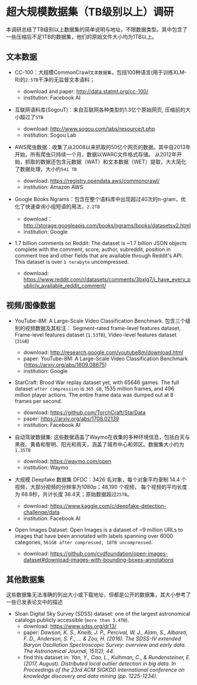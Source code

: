 # 超大规模数据集（TB级别以上）调研

本调研总结了TB级别以上数据集的简单说明与地址，不限数据类型。其中包含了一些压缩后不足1TB的数据集，他们的原始文件大小均为1TB以上。

## 文本数据

- CC-100：大规模CommonCrawl`文本数据集`，包括100种语言(用于训练XLM-R)的`2.5TB`干净的无监督文本语料；
  + download and paper: http://data.statmt.org/cc-100/
  + institution: Facebook AI

- 互联网语料库(SogouT)：来自互联网各种类型的1.3亿个原始网页, 压缩前的大小超过了`5TB`
  + download: http://www.sogou.com/labs/resource/t.php
  + institution: Sogou Lab

- AWS爬虫数据：收集了从2008以来抓取的50亿个网页的数据。其中自2013年开始，所有爬虫只持续一个月，数据以WARC文件格式存储。
从2012年开始，抓取的数据还包含元数据（WAT）和文本数据（WET）提取，大大简化了数据处理，大小约`541 TB`
  + download: https://registry.opendata.aws/commoncrawl/
  + institution: Amazon AWS

- Google Books Ngrams：包含在整个语料库中出现超过40次的n-gram，优化了快速查询小组短语的用法，`2.2TB`
  + download：http://storage.googleapis.com/books/ngrams/books/datasetsv2.html
  + institution: Google

- 1.7 billion comments on Reddit: The dataset is ~1.7 billion JSON objects complete with the comment, score,
author, subreddit, position in comment tree and other fields that are available through Reddit's API. 
This dataset is over `1 terabyte` uncompressed.
  + download: https://www.reddit.com/r/datasets/comments/3bxlg7/i_have_every_publicly_available_reddit_comment/


## 视频/图像数据

- YouTube-8M: A Large-Scale Video Classification Benchmark. 包含三个级别的视频数据及其标注：
Segment-rated frame-level features dataset, Frame-level features dataset (`1.53TB`), Video-level features dataset (`31GB`)
  + download: http://research.google.com/youtube8m/download.html
  + paper: YouTube-8M: A Large-Scale Video Classification Benchmark (https://arxiv.org/abs/1609.08675)
  + institution: Google

- StarCraft: Brood War replay dataset yet, with 65646 games. The full dataset `after compression` is `365 GB`, 
1535 million frames, and 496 million player actions. The entire frame data was dumped out at 8 frames per second.
  + download: https://github.com/TorchCraft/StarData
  + paper: https://arxiv.org/abs/1708.02139
  + institution: Facebook AI

- 自动驾驶数据集: 这些数据涵盖了Waymo在收集的多种环境信息，包括白天与黑夜、黄昏和黎明、阳光和雨天，涵盖了城市中心和郊区。数据集大小约为`1.35TB`
  + download: https://waymo.com/open
  + institution: Waymo

- 大规模 Deepfake 数据集 DFDC：3426 名对象，每个对象平均录制 14.4 个视频，大部分视频的分辨率为1080p；48,190 个视频，
每个视频的平均长度为 68.8秒，共计长度 38.4天；原始数据超过`25TB`。
  + download: https://www.kaggle.com/c/deepfake-detection-challenge/data
  + institution: Facebook AI

- Open Images Dataset: Open Images is a dataset of ~9 million URLs to images that have been annotated with labels
spanning over 6000 categories, `561GB after compressed, 18TB uncompressed`.
  + download: https://github.com/cvdfoundation/open-images-dataset#download-images-with-bounding-boxes-annotations

## 其他数据集

这些数据集无法准确的列出大小或下载地址，但都是公开的数据集，其大小参考了一些已发表论文中的描述

- Sloan Digital Sky Survey (SDSS) dataset: one of the largest astronomical catalogs publicly accessible (`more than 3.4TB`).
  + download: https://www.sdss.org/dr13/
  + paper: *Dawson, K. S., Kneib, J. P., Percival, W. J., Alam, S., Albareti, F. D., Anderson, S. F., ... & Zou, H. (2016). The SDSS-IV extended Baryon Oscillation Spectroscopic Survey: overview and early data. The Astronomical Journal, 151(2), 44.*
  + find this dataset in: *Yan, Y., Cao, L., Kulhman, C., & Rundensteiner, E. (2017, August). Distributed local outlier detection in big data. In Proceedings of the 23rd ACM SIGKDD international conference on knowledge discovery and data mining (pp. 1225-1234).*


